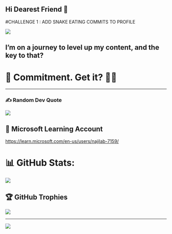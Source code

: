 ## Hi Dearest Friend 👋
#CHALLENGE 1 : ADD SNAKE EATING COMMITS TO PROFILE
<!--
**NajilaB/NajilaB** is a ✨ _special_ ✨ repository because its `README.md` (this file) appears on your GitHub profile.

Here are some ideas to get you started:

- 🔭 I’m currently working on ...
- 🌱 I’m currently learning ...
- 👯 I’m looking to collaborate on ...
- 🤔 I’m looking for help with ...
- 💬 Ask me about ...
- 📫 How to reach me: ...
- 😄 Pronouns: ...
- ⚡ Fun fact: ...
-->
![](https://github-readme-streak-stats.herokuapp.com/?user=NajilaB&theme=dark&hide_border=false)<br/>


## I’m on a journey to level up my content, and the key to that? 
# 🧐 Commitment. Get it? 🖖🥱
--------------------------------------------------------------------------------------------
 
### ✍️ Random Dev Quote
![](https://quotes-github-readme.vercel.app/api?type=horizontal&theme=radical)

## 📔 Microsoft Learning Account
 https://learn.microsoft.com/en-us/users/najilab-7159/

# 📊 GitHub Stats:
![](https://github-readme-stats.vercel.app/api?username=NajilaB&theme=dark&hide_border=false&include_all_commits=false&count_private=false)<br/>





## 🏆 GitHub Trophies
![](https://github-profile-trophy.vercel.app/?username=NajilaB&theme=radical&no-frame=false&no-bg=true&margin-w=4)



---
[![](https://visitcount.itsvg.in/api?id=NajilaB&icon=0&color=0)](https://visitcount.itsvg.in)
